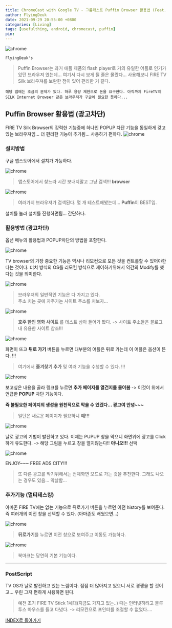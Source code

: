 ```yaml
---
title: ChromeCast with Google TV - 그롬캐스트 Puffin Browser 활용법 (Feat. 광고차단)
author: FlyingDeuk
date: 2021-09-29 20:55:00 +0800
categories: [Living]
tags: [usefulthing, android, chromecast, puffin]
pin:
---
```


![chrome](/img/living/chromecast/chromecast0.jpg)


`FlyingDeuk's`
>Puffin Browser는 과거 애플 제품의 flash player로 거의 유일한 어플로 인기가 있던 브라우져 였는데... 여기서 다시 보게 될 줄은 몰랐다... 사용해보니 FIRE TV Silk 브라우져를 보완한 점이 있어 편리한 거 같다.

`해당 앱에는 조금의 문제가 있다. 하루 용량 제한으로 돈을 요구한다. 아직까지 FireTV의 SILK Internet Browser 같은 브라우져가 구글에 필요한 듯하다...`

## Puffin Browser 활용법 (광고차단)
FIRE TV Silk Browser의 강력한 기능중에 하나인 POPUP 차단 기능을 동일하게 갖고 있는 브라우져임... 더 편리한 기능이 추가됨... 사용하기 편하다.
![chrome](/img/living/chromecast/chromecast2.jpg)

### 설치방법
구글 앱스토어에서 설치가 가능하다.

![chrome](/img/living/chromecast/chromecast3.jpg)
> 앱스토어에서 찾느라 시간 보내지말고 그냥 검색!!! **browser**

![chrome](/img/living/chromecast/chromecast4.jpg)
>여러가지 브라우져가 검색된다. 몇 개 테스트해봤는데... **Puffin**이 BEST임.

설치를 눌러 설치를 진행하면됨... 간단하다.

### 활용방법 (광고차단)
옵션 메뉴의 활용법과 POPUP차단의 방법을 포함한다.

![chrome](/img/living/chromecast/chromecast5.jpg)

TV browser의 가장 중요한 기능은 역시나 리모컨으로 모든 것을 컨트롤할 수 있어야한다는 것이다. 터치 방식의 OS를 리모컨 방식으로 제어하기위해서 약간의 Modify를 했다는 것을 의미한다.


![chrome](/img/living/chromecast/chromecast6.jpg)
>브라우져의 일반적인 기능은 다 가지고 있다. <br>
주소 치는 곳에 자주가는 사이트 주소를 처보자...

![chrome](/img/living/chromecast/chromecast7.jpg)
> **호주 한인 영화 사이트** 를 테스트 삼아 들어가 봤다. -> 사이트 주소들은 블로그내 유용한 사이트 참조!!!

![chrome](/img/living/chromecast/chromecast8.jpg)

화면이 뜨고 **뒤로 가기** 버튼을 누르면 대부분의 어플은 뒤로 가는데 이 어플은 옵션이 뜬다. !!!<br>
>여기에서 **즐겨찾기 추가** 및 여러 기능을 수행할 수 있다. !!!

![chrome](/img/living/chromecast/chromecast9.jpg)

보고싶은 내용을 골라 링크를 누르면 **추가 페이지를 열건지를 물어봄** -> 이것이 위에서 언급한 **POPUP** 차단 기능이다.

**즉 불필요한 페이지의 생성을 원천적으로 막을 수 있겠다... 광고여 안녕~~~**
>일단은 새로운 페이지가 필요하니 **예!!!**

![chrome](/img/living/chromecast/chromecast10.jpg)

날로 광고의 기법이 발전하고 있다. 이제는 PUPUP 창을 막으니 화면위에 광고를 Click하게 유도한다. -> 해당 그림을 누르고 창을 열지않는다!! **아니오!!!** 선택

![chrome](/img/living/chromecast/chromecast11.jpg)

ENJOY~~~ FREE ADS CITY!!!
>또 다른 광고를 막기위해서는 전체화면 모드로 가는 것을 추천한다. 그래도 나오는 경우도 있음... 악날함...

### 추가기능 (멀티테스킹)
아마존 FIRE TV에는 없는 기능으로 뒤로가기 버튼을 누르면 이전 history를 보여준다. 즉 여러개의 이전 창을 선택할 수 있다. (아마존도 배웠으면...)

![chrome](/img/living/chromecast/chromecast12.jpg)
>**뒤로가기**를 누르면 이전 창으로 보여주고 이동도 가능하다.

![chrome](/img/living/chromecast/chromecast13.jpg)
>북마크는 당연히 기본 기능이다.

---------

### PostScript
TV OS가 날로 발전하고 있는 느낌이다. 점점 더 많아지고 있으니 서로 경쟁을 할 것이고... 우린 그저 편하게 사용하면 된다.
>예전 초기 FIRE TV Stick 1세대(지금도 가지고 있는..) 때는 인터넷하려고 블루투스 마우스를 들고 다녔다. -> 리모컨으로 포인터를 조절할 수 없었다....

[INDEX로 돌아가기](/posts/ChromeCast/)
